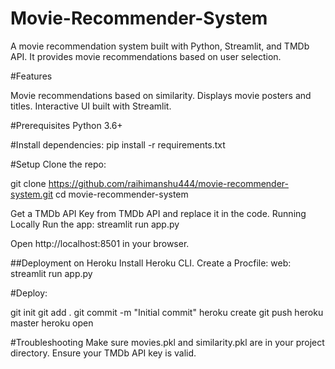 # Movie-Recommender-System
A movie recommendation system built with Python, Streamlit, and TMDb API. 
It provides movie recommendations based on user selection.

#Features

Movie recommendations based on similarity.
Displays movie posters and titles.
Interactive UI built with Streamlit.

#Prerequisites
Python 3.6+

#Install dependencies:
pip install -r requirements.txt

#Setup
Clone the repo:

git clone https://github.com/raihimanshu444/movie-recommender-system.git
cd movie-recommender-system

Get a TMDb API Key from TMDb API and replace it in the code.
Running Locally
Run the app:
streamlit run app.py

Open http://localhost:8501 in your browser.

##Deployment on Heroku
Install Heroku CLI.
Create a Procfile:
web: streamlit run app.py

#Deploy:

git init
git add .
git commit -m "Initial commit"
heroku create
git push heroku master
heroku open

#Troubleshooting
Make sure movies.pkl and similarity.pkl are in your project directory.
Ensure your TMDb API key is valid.

